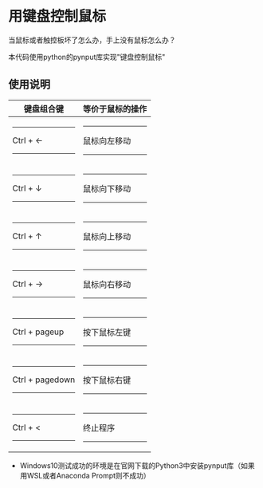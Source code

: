 # 用键盘控制鼠标

当鼠标或者触控板坏了怎么办，手上没有鼠标怎么办？

本代码使用python的pynput库实现"键盘控制鼠标"

## 使用说明

|键盘组合键|等价于鼠标的操作|
|-|-|
|<hr>Ctrl + ←<hr>|<hr>鼠标向左移动<hr>|
|<hr>Ctrl + ↓<hr>|<hr>鼠标向下移动<hr>|
|<hr>Ctrl + ↑<hr>|<hr>鼠标向上移动<hr>|
|<hr>Ctrl + →<hr>|<hr>鼠标向右移动<hr>|
|<hr>Ctrl + pageup<hr>|<hr>按下鼠标左键<hr>|
|<hr>Ctrl + pagedown<hr>|<hr>按下鼠标右键<hr>|
|<hr>Ctrl + <<hr>|<hr>终止程序<hr>|

* Windows10测试成功的环境是在官网下载的Python3中安装pynput库（如果用WSL或者Anaconda Prompt则不成功）
